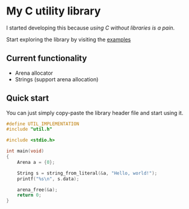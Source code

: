# My C utility library

I started developing this because *using C without libraries is a pain*.

Start exploring the library by visiting the [examples](./examples)

## Current functionality

- Arena allocator
- Strings (support arena allocation)

## Quick start

You can just simply copy-paste the library header file and start using it.

```c
#define UTIL_IMPLEMENTATION
#include "util.h"

#include <stdio.h>

int main(void)
{
    Arena a = {0};

    String s = string_from_literal(&a, "Hello, world!");
    printf("%s\n", s.data);

    arena_free(&a);
    return 0;
}
```
